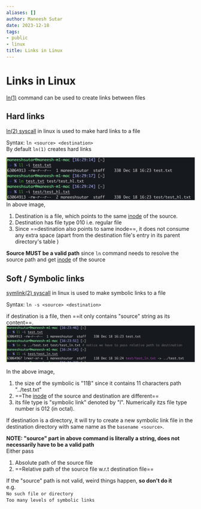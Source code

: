 ```yaml
---
aliases: []
author: Maneesh Sutar
date: 2023-12-18
tags:
- public
- linux
title: Links in Linux
---
```


# Links in Linux

[ln(1)](https://man7.org/linux/man-pages/man1/ln.1.html) command can be used to create links between files

## Hard links

[ln(2) syscall](https://man7.org/linux/man-pages/man2/link.2.html) in linux is used to make hard links to a file

Syntax: `ln <source> <destination>`  
By default `ln(1)` creates hard links

![ln_hard](Artifacts/ln_hard.png)  
In above image,

1. Destination is a file, which points to the same [inode](inode.md) of the source.
1. Destination has file type 010 i.e. regular file
1. Since ==destination also points to same inode==, it does not consume any extra space (apart from the destination file's entry in its parent directory's table )

**Source MUST be a valid path** since `ln` command needs to resolve the source path and get [inode](inode.md) of the source

## Soft / Symbolic links

[symlink(2) syscall](https://man7.org/linux/man-pages/man2/symlink.2.html) in linux is used to make symbolic links to a file

Syntax: `ln -s <source> <destination>`

if destination is a file, then ==it only contains "source" string as its content==.  
![ln_s_1](Artifacts/ln_s_1.png)

In the above image,

1. the size of the symbolic is "11B" since it contains 11 characters path "../test.txt"
1. ==The [inode](inode.md) of the source and destination are different==
1. its file type is "symbolic link" denoted by "l". Numerically itzs file type number is 012 (in octal).

If destination is a directory, it will try to create a new symbolic link file in the destination directory with same name as the `basename <source>`.

**NOTE: "source" part in above command is literally a string, does not necessarily have to be a valid path**  
Either pass

1. Absolute path of the source file
1. ==Relative path of the source file w.r.t destination file==

If the "source" path is not valid, weird things happen, **so don't do it**  
e.g.  
`No such file or directory`  
`Too many levels of symbolic links`
